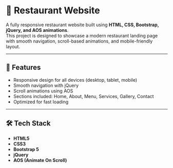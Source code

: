 # 🍴 Restaurant Website

A fully responsive restaurant website built using **HTML, CSS, Bootstrap, jQuery, and AOS animations**.  
This project is designed to showcase a modern restaurant landing page with smooth navigation, scroll-based animations, and mobile-friendly layout.

---

## 🚀 Features
- Responsive design for all devices (desktop, tablet, mobile)
- Smooth navigation with jQuery
- Scroll animations using AOS
- Sections included: Home, About, Menu, Services, Gallery, Contact
- Optimized for fast loading

---

## 🛠️ Tech Stack
- **HTML5**
- **CSS3**
- **Bootstrap 5**
- **jQuery**
- **AOS (Animate On Scroll)**




